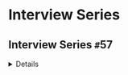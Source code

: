 # Interview Series

## Interview Series `#`57

<details>

### 1.Seating Arrangement

<details>

### Problem Statement

<details>

#### Question Link [here](https://practice.geeksforgeeks.org/contest/interview-series-57/problems/)

![Seating_Arrangement](https://github.com/swayamterode/Codes/blob/main/Platform/GeeksforGeeks/Interview_Series/Interview%20Series%20%2357/Questions/1.0.Seating_Arrangement.PNG)

![Seating_Arrangement](https://github.com/swayamterode/Codes/blob/main/Platform/GeeksforGeeks/Interview_Series/Interview%20Series%20%2357/Questions/1.1.Seating_Arrangement.PNG)

</details>

### Solution

<details>

```c++
// { Driver Code Starts
//Initial Template for C++

#include <bits/stdc++.h>
using namespace std;


// } Driver Code Ends
//User function Template for C++

class Solution{
  public:

  bool can_place(int index, int m, vector<int>&seats){
      if((index < m-1 and seats[index+1]==1) or (index >0 and seats[index-1]==1)) return false;

      return true;
  }

  bool is_possible_to_get_seats(int n, int m, vector<int>& seats){
      // Write your code here.
      for(int i = 0; i<m; i++) {

          if(seats[i]== 1) i++;
          else{
              if(can_place(i,m,seats)){
                  n--;
                  i++;
              }else{
                  continue;
              }
          }
      }
      if (n > 0)   return false;

      return true;
  }
};

// { Driver Code Starts.

int main(){

  int t;
  cin >> t;
  while (t--) {
      int n;
      cin >> n;
      int m;
      cin >> m;
      vector<int> seats(m);
      for (int i = 0; i < m; i++) {
          cin >> seats[i];
      }
      Solution obj;
      if (obj.is_possible_to_get_seats(n, m, seats)) {
          cout << "Yes" << endl;
      }
      else {
          cout << "No" << endl;
      }
  }
}
// } Driver Code Ends
```

</details>

</details>

---

</details>

</details>
